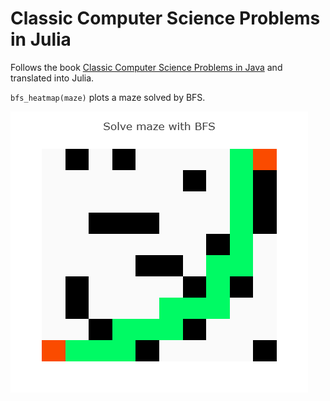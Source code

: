 # Classic Computer Science Problems in Julia
Follows the book [Classic Computer Science Problems in Java](https://livebook.manning.com/book/classic-computer-science-problems-in-java) and translated into Julia.

`bfs_heatmap(maze)` plots a maze solved by BFS.

![BFS](assets/solve_maze_with_bfs.png)
